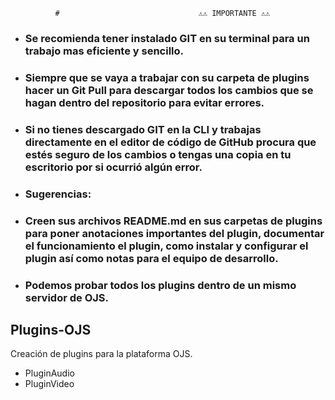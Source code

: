               #                               ⚠️⚠️ IMPORTANTE ⚠️⚠️

+ ### Se recomienda tener instalado GIT en su terminal para un trabajo mas eficiente y sencillo.

+ ### Siempre que se vaya a trabajar con su carpeta de plugins hacer un Git Pull para descargar todos los cambios que se hagan dentro del repositorio para evitar errores.

 + ### Si no tienes descargado GIT en la CLI y trabajas directamente en el editor de código de GitHub procura que estés seguro de los cambios o tengas una copia en tu escritorio por si ocurrió algún error.
 

 + ### Sugerencias:
 
 + ### Creen sus archivos README.md en sus carpetas de plugins para poner anotaciones importantes del plugin, documentar el funcionamiento el plugin, como instalar y configurar el plugin así como notas para el equipo de desarrollo.

 + ### Podemos probar todos los plugins dentro de un mismo servidor de OJS.



## Plugins-OJS
Creación de plugins para la plataforma OJS.

+ PluginAudio
+ PluginVideo
